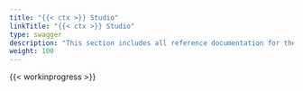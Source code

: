 ```yaml
---
title: "{{< ctx >}} Studio"
linkTitle: "{{< ctx >}} Studio"
type: swagger
description: "This section includes all reference documentation for the APIs exposed by CORTEX Studio."
weight: 100
---
```


{{< workinprogress >}}
